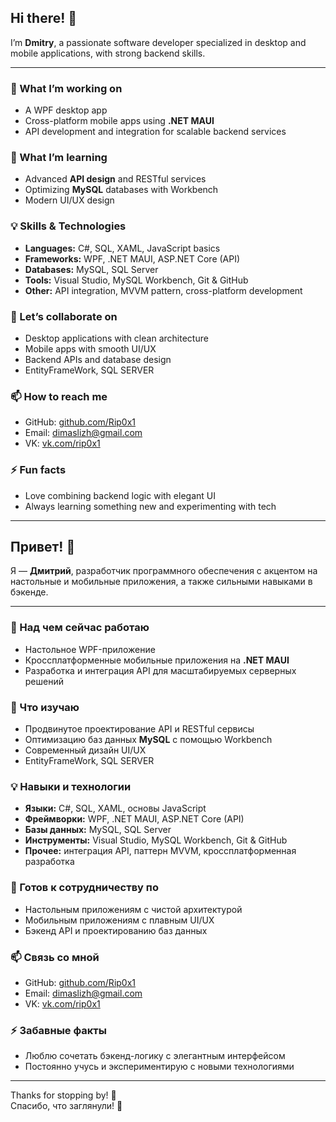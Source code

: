 ## Hi there! 👋

I’m **Dmitry**, a passionate software developer specialized in desktop and mobile applications, with strong backend skills.

---

### 🔭 What I’m working on
- A WPF desktop app
- Cross-platform mobile apps using **.NET MAUI**  
- API development and integration for scalable backend services  

### 🌱 What I’m learning
- Advanced **API design** and RESTful services  
- Optimizing **MySQL** databases with Workbench  
- Modern UI/UX design 

### 💡 Skills & Technologies
- **Languages:** C#, SQL, XAML, JavaScript basics  
- **Frameworks:** WPF, .NET MAUI, ASP.NET Core (API)  
- **Databases:** MySQL, SQL Server  
- **Tools:** Visual Studio, MySQL Workbench, Git & GitHub  
- **Other:** API integration, MVVM pattern, cross-platform development  

### 👯 Let’s collaborate on
- Desktop applications with clean architecture  
- Mobile apps with smooth UI/UX  
- Backend APIs and database design
- EntityFrameWork, SQL SERVER

### 📫 How to reach me
- GitHub: [github.com/Rip0x1](https://github.com/Rip0x1)  
- Email: dimaslizh@gmail.com
- VK: [vk.com/rip0x1](https://vk.com/rip0x1) 

### ⚡ Fun facts
- Love combining backend logic with elegant UI  
- Always learning something new and experimenting with tech  

---

## Привет! 👋

Я — **Дмитрий**, разработчик программного обеспечения с акцентом на настольные и мобильные приложения, а также сильными навыками в бэкенде.

---

### 🔭 Над чем сейчас работаю
- Настольное WPF-приложение
- Кроссплатформенные мобильные приложения на **.NET MAUI**  
- Разработка и интеграция API для масштабируемых серверных решений  

### 🌱 Что изучаю
- Продвинутое проектирование API и RESTful сервисы  
- Оптимизацию баз данных **MySQL** с помощью Workbench  
- Современный дизайн UI/UX
- EntityFrameWork, SQL SERVER

### 💡 Навыки и технологии
- **Языки:** C#, SQL, XAML, основы JavaScript  
- **Фреймворки:** WPF, .NET MAUI, ASP.NET Core (API)  
- **Базы данных:** MySQL, SQL Server  
- **Инструменты:** Visual Studio, MySQL Workbench, Git & GitHub  
- **Прочее:** интеграция API, паттерн MVVM, кроссплатформенная разработка  

### 👯 Готов к сотрудничеству по
- Настольным приложениям с чистой архитектурой  
- Мобильным приложениям с плавным UI/UX  
- Бэкенд API и проектированию баз данных  

### 📫 Связь со мной
- GitHub: [github.com/Rip0x1](https://github.com/Rip0x1)  
- Email: dimaslizh@gmail.com
- VK: [vk.com/rip0x1](https://vk.com/rip0x1) 

### ⚡ Забавные факты
- Люблю сочетать бэкенд-логику с элегантным интерфейсом  
- Постоянно учусь и экспериментирую с новыми технологиями  

---

Thanks for stopping by! 🚀  
Спасибо, что заглянули! 🚀
